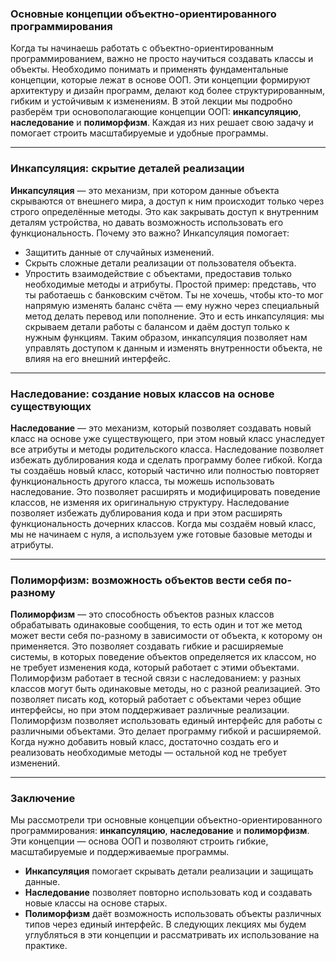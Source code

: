 ### Основные концепции объектно-ориентированного программирования
Когда ты начинаешь работать с объектно-ориентированным программированием, важно не просто научиться создавать классы и объекты. Необходимо понимать и применять фундаментальные концепции, которые лежат в основе ООП. Эти концепции формируют архитектуру и дизайн программ, делают код более структурированным, гибким и устойчивым к изменениям.
В этой лекции мы подробно разберём три основополагающие концепции ООП: **инкапсуляцию**, **наследование** и **полиморфизм**. Каждая из них решает свою задачу и помогает строить масштабируемые и удобные программы.

---
### Инкапсуляция: скрытие деталей реализации
**Инкапсуляция** — это механизм, при котором данные объекта скрываются от внешнего мира, а доступ к ним происходит только через строго определённые методы. Это как закрывать доступ к внутренним деталям устройства, но давать возможность использовать его функциональность.
Почему это важно? Инкапсуляция помогает:
- Защитить данные от случайных изменений.
- Скрыть сложные детали реализации от пользователя объекта.
- Упростить взаимодействие с объектами, предоставив только необходимые методы и атрибуты.
Простой пример: представь, что ты работаешь с банковским счётом. Ты не хочешь, чтобы кто-то мог напрямую изменять баланс счёта — ему нужно через специальный метод делать перевод или пополнение. Это и есть инкапсуляция: мы скрываем детали работы с балансом и даём доступ только к нужным функциям.
Таким образом, инкапсуляция позволяет нам управлять доступом к данным и изменять внутренности объекта, не влияя на его внешний интерфейс.

---
### Наследование: создание новых классов на основе существующих
**Наследование** — это механизм, который позволяет создавать новый класс на основе уже существующего, при этом новый класс унаследует все атрибуты и методы родительского класса. Наследование позволяет избежать дублирования кода и сделать программу более гибкой.
Когда ты создаёшь новый класс, который частично или полностью повторяет функциональность другого класса, ты можешь использовать наследование. Это позволяет расширять и модифицировать поведение классов, не изменяя их оригинальную структуру.
Наследование позволяет избежать дублирования кода и при этом расширять функциональность дочерних классов. Когда мы создаём новый класс, мы не начинаем с нуля, а используем уже готовые базовые методы и атрибуты.

---
### Полиморфизм: возможность объектов вести себя по-разному
**Полиморфизм** — это способность объектов разных классов обрабатывать одинаковые сообщения, то есть один и тот же метод может вести себя по-разному в зависимости от объекта, к которому он применяется. Это позволяет создавать гибкие и расширяемые системы, в которых поведение объектов определяется их классом, но не требует изменения кода, который работает с этими объектами.
Полиморфизм работает в тесной связи с наследованием: у разных классов могут быть одинаковые методы, но с разной реализацией. Это позволяет писать код, который работает с объектами через общие интерфейсы, но при этом поддерживает различные реализации.
Полиморфизм позволяет использовать единый интерфейс для работы с различными объектами. Это делает программу гибкой и расширяемой. Когда нужно добавить новый класс, достаточно создать его и реализовать необходимые методы — остальной код не требует изменений.

---
### Заключение
Мы рассмотрели три основные концепции объектно-ориентированного программирования: **инкапсуляцию**, **наследование** и **полиморфизм**. Эти концепции — основа ООП и позволяют строить гибкие, масштабируемые и поддерживаемые программы.
- **Инкапсуляция** помогает скрывать детали реализации и защищать данные.
- **Наследование** позволяет повторно использовать код и создавать новые классы на основе старых.
- **Полиморфизм** даёт возможность использовать объекты различных типов через единый интерфейс.
В следующих лекциях мы будем углубляться в эти концепции и рассматривать их использование на практике.
